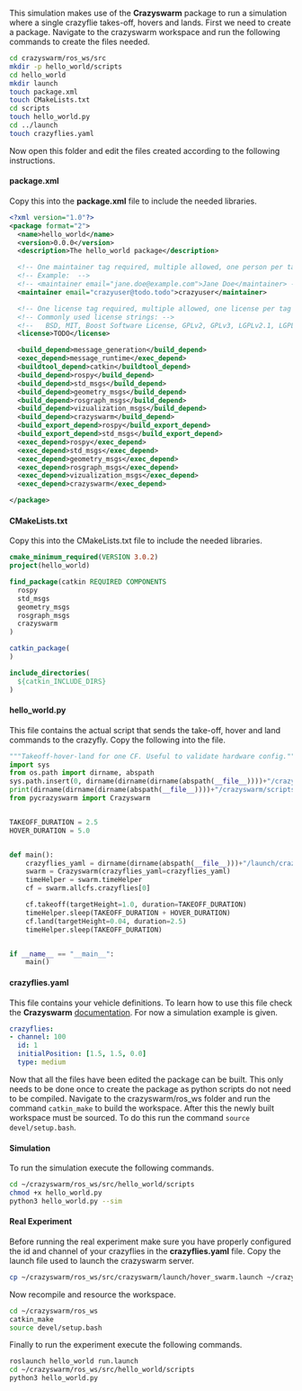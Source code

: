 
This simulation makes use of the **Crazyswarm** package to run a simulation where a single crazyflie takes-off, hovers and lands. First we need to create a package. Navigate to the crazyswarm workspace and run the following commands to create the files needed.

```bash
cd crazyswarm/ros_ws/src
mkdir -p hello_world/scripts
cd hello_world
mkdir launch
touch package.xml
touch CMakeLists.txt
cd scripts
touch hello_world.py
cd ../launch
touch crazyflies.yaml
```

Now open this folder and edit the files created according to the following instructions. 

#### package.xml

Copy this into the **package.xml** file to include the needed libraries.

```xml
<?xml version="1.0"?>
<package format="2">
  <name>hello_world</name>
  <version>0.0.0</version>
  <description>The hello_world package</description>

  <!-- One maintainer tag required, multiple allowed, one person per tag -->
  <!-- Example:  -->
  <!-- <maintainer email="jane.doe@example.com">Jane Doe</maintainer> -->
  <maintainer email="crazyuser@todo.todo">crazyuser</maintainer>

  <!-- One license tag required, multiple allowed, one license per tag -->
  <!-- Commonly used license strings: -->
  <!--   BSD, MIT, Boost Software License, GPLv2, GPLv3, LGPLv2.1, LGPLv3 -->
  <license>TODO</license>

  <build_depend>message_generation</build_depend>
  <exec_depend>message_runtime</exec_depend>
  <buildtool_depend>catkin</buildtool_depend>
  <build_depend>rospy</build_depend>
  <build_depend>std_msgs</build_depend>
  <build_depend>geometry_msgs</build_depend>
  <build_depend>rosgraph_msgs</build_depend>
  <build_depend>vizualization_msgs</build_depend>
  <build_depend>crazyswarm</build_depend>
  <build_export_depend>rospy</build_export_depend>
  <build_export_depend>std_msgs</build_export_depend>
  <exec_depend>rospy</exec_depend>
  <exec_depend>std_msgs</exec_depend>
  <exec_depend>geometry_msgs</exec_depend>
  <exec_depend>rosgraph_msgs</exec_depend>
  <exec_depend>vizualization_msgs</exec_depend>
  <exec_depend>crazyswarm</exec_depend>

</package>
```

#### CMakeLists.txt

Copy this into the CMakeLists.txt file to include the needed libraries.

```cmake
cmake_minimum_required(VERSION 3.0.2)
project(hello_world)

find_package(catkin REQUIRED COMPONENTS
  rospy
  std_msgs
  geometry_msgs
  rosgraph_msgs
  crazyswarm
)

catkin_package(
)

include_directories(
  ${catkin_INCLUDE_DIRS}
)

```

#### hello_world.py

This file contains the actual script that sends the take-off, hover and land commands to the crazyfly. Copy the following into the file.

```python
"""Takeoff-hover-land for one CF. Useful to validate hardware config."""
import sys
from os.path import dirname, abspath
sys.path.insert(0, dirname(dirname(dirname(abspath(__file__))))+"/crazyswarm/scripts")
print(dirname(dirname(dirname(abspath(__file__))))+"/crazyswarm/scripts")
from pycrazyswarm import Crazyswarm


TAKEOFF_DURATION = 2.5
HOVER_DURATION = 5.0


def main():
    crazyflies_yaml = dirname(dirname(abspath(__file__)))+"/launch/crazyflies.yaml"
    swarm = Crazyswarm(crazyflies_yaml=crazyflies_yaml)
    timeHelper = swarm.timeHelper
    cf = swarm.allcfs.crazyflies[0]

    cf.takeoff(targetHeight=1.0, duration=TAKEOFF_DURATION)
    timeHelper.sleep(TAKEOFF_DURATION + HOVER_DURATION)
    cf.land(targetHeight=0.04, duration=2.5)
    timeHelper.sleep(TAKEOFF_DURATION)


if __name__ == "__main__":
    main()

```

#### crazyflies.yaml

This file contains your vehicle definitions. To learn how to use this file check the **Crazyswarm** [documentation](https://crazyswarm.readthedocs.io/en/latest/configuration.html). For now a simulation example is given.

```yaml
crazyflies:
- channel: 100
  id: 1
  initialPosition: [1.5, 1.5, 0.0]
  type: medium

```

Now that all the files have been edited the package can be built. This only needs to be done once to create the package as python scripts do not need to be compiled. Navigate to the crazyswarm/ros_ws folder and run the command ```catkin_make``` to build the workspace. After this the newly built workspace must be sourced. To do this run the command ```source devel/setup.bash```.

#### Simulation

To run the simulation execute the following commands.

```bash
cd ~/crazyswarm/ros_ws/src/hello_world/scripts
chmod +x hello_world.py
python3 hello_world.py --sim
```

#### Real Experiment

Before running the real experiment make sure you have properly configured the id and channel of your crazyflies in the **crazyflies.yaml** file. Copy the launch file used to launch the crazyswarm server.

```bash
cp ~/crazyswarm/ros_ws/src/crazyswarm/launch/hover_swarm.launch ~/crazyswarm/ros_ws/src/hello_world/launch/run.launch
```

Now recompile and resource the workspace.

```bash
cd ~/crazyswarm/ros_ws
catkin_make
source devel/setup.bash
```

Finally to run the experiment execute the following commands.

```bash
roslaunch hello_world run.launch
cd ~/crazyswarm/ros_ws/src/hello_world/scripts
python3 hello_world.py
```